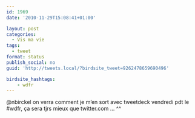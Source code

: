 ```yaml
---
id: 1969
date: '2010-11-29T15:08:41+01:00'

layout: post
categories:
  - Vis ma vie
tags:
  - tweet
format: status
publish_social: no
guid: 'http://tweets.local/?birdsite_tweet=9262478659690496'

birdsite_hashtags:
    - wdfr
---
```


@nbirckel on verra comment je m’en sort avec tweetdeck vendredi pdt le #wdfr, ça sera tjrs mieux que twitter.com … ^^